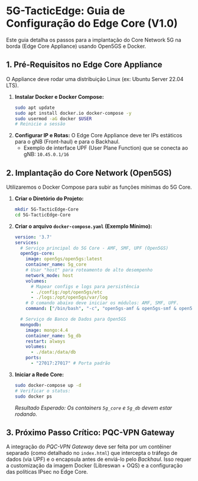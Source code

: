 # 5G-TacticEdge: Guia de Configuração do Edge Core (V1.0)

Este guia detalha os passos para a implantação do Core Network 5G na borda (Edge Core Appliance) usando Open5GS e Docker.

## 1. Pré-Requisitos no Edge Core Appliance

O Appliance deve rodar uma distribuição Linux (ex: Ubuntu Server 22.04 LTS).

1.  **Instalar Docker e Docker Compose:**
    ```bash
    sudo apt update
    sudo apt install docker.io docker-compose -y
    sudo usermod -aG docker $USER
    # Reinicie a sessão
    ```
2.  **Configurar IP e Rotas:**
    O Edge Core Appliance deve ter IPs estáticos para o gNB (Front-haul) e para o Backhaul.
    * Exemplo de interface UPF (User Plane Function) que se conecta ao gNB: `10.45.0.1/16`

## 2. Implantação do Core Network (Open5GS)

Utilizaremos o Docker Compose para subir as funções mínimas do 5G Core.

1.  **Criar o Diretório do Projeto:**
    ```bash
    mkdir 5G-TacticEdge-Core
    cd 5G-TacticEdge-Core
    ```
2.  **Criar o arquivo `docker-compose.yaml` (Exemplo Mínimo):**

    ```yaml
    version: '3.7'
    services:
      # Serviço principal do 5G Core - AMF, SMF, UPF (Open5GS)
      open5gs-core:
        image: open5gs/open5gs:latest
        container_name: 5g_core
        # Usar "host" para roteamento de alto desempenho
        network_mode: host 
        volumes:
          # Mapear configs e logs para persistência
          - ./config:/opt/open5gs/etc
          - ./logs:/opt/open5gs/var/log
        # O comando abaixo deve iniciar os módulos: AMF, SMF, UPF.
        command: ["/bin/bash", "-c", "open5gs-amf & open5gs-smf & open5gs-upf & open5gs-ausf & open5gs-udm & open5gs-udr & open5gs-nrf & wait"]

      # Serviço de Banco de Dados para Open5GS
      mongodb:
        image: mongo:4.4
        container_name: 5g_db
        restart: always
        volumes:
          - ./data:/data/db
        ports:
          - "27017:27017" # Porta padrão
    ```

3.  **Iniciar a Rede Core:**
    ```bash
    sudo docker-compose up -d
    # Verificar o status:
    sudo docker ps
    ```
    *Resultado Esperado: Os containers `5g_core` e `5g_db` devem estar rodando.*

## 3. Próximo Passo Crítico: PQC-VPN Gateway

A integração do *PQC-VPN Gateway* deve ser feita por um contêiner separado (como detalhado no `index.html`) que intercepta o tráfego de dados (via UPF) e o encapsula antes de enviá-lo pelo *Backhaul*. Isso requer a customização da imagem Docker (Libreswan + OQS) e a configuração das políticas IPsec no Edge Core.